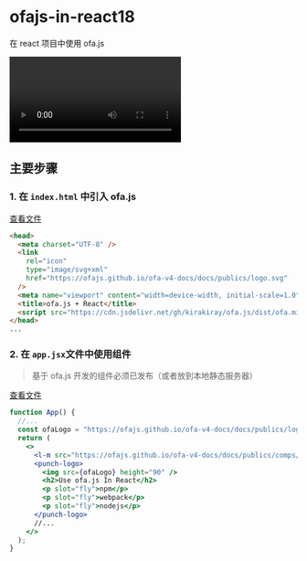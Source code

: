 # ofajs-in-react18

在 react 项目中使用 ofa.js

<video  controls>
    <source src="./screenshot/video-demo.mp4" type="video/mp4">
</video>

## 主要步骤

### 1. 在 `index.html` 中引入 ofa.js

[查看文件](./index.html)

```html
<head>
  <meta charset="UTF-8" />
  <link
    rel="icon"
    type="image/svg+xml"
    href="https://ofajs.github.io/ofa-v4-docs/docs/publics/logo.svg"
  />
  <meta name="viewport" content="width=device-width, initial-scale=1.0" />
  <title>ofa.js + React</title>
  <script src="https://cdn.jsdelivr.net/gh/kirakiray/ofa.js/dist/ofa.min.js"></script>
</head>
...
```

### 2. 在 `app.jsx`文件中使用组件

> 基于 ofa.js 开发的组件必须已发布（或者放到本地静态服务器）

[查看文件](./src/App.jsx)
```jsx
function App() {
  //...
  const ofaLogo = "https://ofajs.github.io/ofa-v4-docs/docs/publics/logo.svg";
  return (
    <>
      <l-m src="https://ofajs.github.io/ofa-v4-docs/docs/publics/comps/punch-logo.html"></l-m>
      <punch-logo>
        <img src={ofaLogo} height="90" />
        <h2>Use ofa.js In React</h2>
        <p slot="fly">npm</p>
        <p slot="fly">webpack</p>
        <p slot="fly">nodejs</p>
      </punch-logo>
      //...
    </>
  );
}
```
